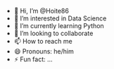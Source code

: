- 👋 Hi, I’m @Hoite86
- 👀 I’m interested in Data Science
- 🌱 I’m currently learning Python
- 💞️ I’m looking to collaborate 
- 📫 How to reach me 
- 😄 Pronouns: he/him
- ⚡ Fun fact: ...

<!---
Hoite86/Hoite86 is a ✨ special ✨ repository because its `README.md` (this file) appears on your GitHub profile.
You can click the Preview link to take a look at your changes.
--->
